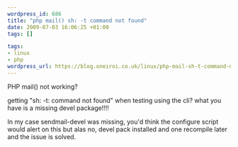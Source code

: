 ```yaml
--- 
wordpress_id: 686
title: "php mail() sh: -t command not found"
date: 2009-07-03 16:06:25 +01:00
tags: []

tags: 
- linux
- php
wordpress_url: https://blog.oneiroi.co.uk/linux/php-mail-sh-t-command-not-found
---
```

PHP mail() not working?

getting "sh: -t: command not found" when testing using the cli?
what you have is a missing devel package!!!!

In my case sendmail-devel was missing, you'd think the configure script would alert on this but alas no, devel pack installed and one recompile later and the issue is solved.



